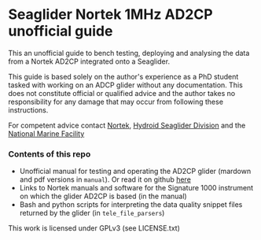# Seaglider Nortek 1MHz AD2CP unofficial guide

This an unofficial guide to bench testing, deploying and analysing the data from a Nortek AD2CP integrated onto a Seaglider.

This guide is based solely on the author's experience as a PhD student tasked with working on an ADCP glider without any documentation. This does not constitute official or qualified advice and the author takes no responsibility  for any damage that may occur from following these instructions.

For competent advice contact [Nortek](https://www.nortekgroup.com/), [Hydroid Seaglider Division](https://www.hydroid.com/seaglider) and the [National Marine Facility](https://marinefacilitiesplanning.com/)

### Contents of this repo

- Unofficial manual for testing and operating the AD2CP glider (mardown and pdf versions in `manual`). Or read it on github [here](https://github.com/callumrollo/adcp-glider-guide/blob/main/manual/adcp-glider-manual.pdf)
- Links to Nortek manuals and software for the Signature 1000 instrument on which the glider AD2CP is based (in the manual)
- Bash and python scripts for interpreting the data quality snippet files returned by the glider (in `tele_file_parsers`)


This work is licensed under GPLv3 (see LICENSE.txt)
